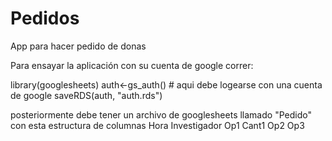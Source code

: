 # Pedidos
App para hacer pedido de donas

Para ensayar la aplicación con su cuenta de google correr:

library(googlesheets)
auth<-gs_auth() # aqui debe logearse con una cuenta de google
saveRDS(auth, "auth.rds")

posteriormente debe tener un archivo de googlesheets llamado "Pedido" con esta estructura de columnas
Hora	Investigador	Op1	Cant1	Op2	Op3
